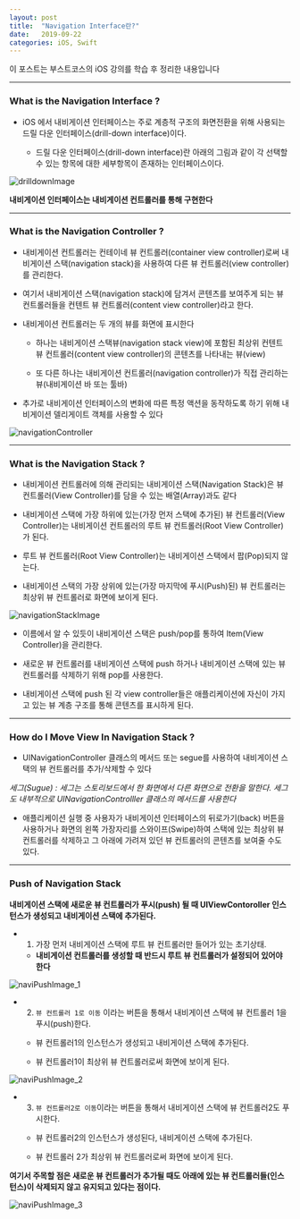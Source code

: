 ```yaml
---
layout: post
title:  "Navigation Interface란?"
date:   2019-09-22
categories: iOS, Swift
---
```


이 포스트는 부스트코스의 iOS 강의를 학습 후 정리한 내용입니다

- - -

### What is the Navigation Interface ?

- iOS 에서 내비게이션 인터페이스는 주로 계층적 구조의 화면전환을 위해 사용되는 드릴 다운 인터페이스(drill-down interface)이다.

    - 드릴 다운 인터페이스(drill-down interface)란 아래의 그림과 같이 각 선택할 수 있는 항목에 대한 세부항목이 존재하는 인터페이스이다.
    
![drilldownImage](https://github.com/VincentGeranium/VincentGeranium.github.io/blob/master/assets/img/navigationInterface.png?raw=true)

**내비게이션 인터페이스는 내비게이션 컨트롤러를 통해 구현한다**

- - -

### What is the Navigation Controller ?

- 내비게이션 컨트롤러는 컨테이네 뷰 컨트롤러(container view controller)로써 내비게이션 스택(navigation stack)을 사용하여 다른 뷰 컨트롤러(view controller)를 관리한다.

- 여기서 내비게이션 스택(navigation stack)에 담겨서 콘텐츠를 보여주게 되는 뷰 컨트롤러들을 컨텐트 뷰 컨트롤러(content view controller)라고 한다.

- 내비게이션 컨트롤러는 두 개의 뷰를 화면에 표시한다

    - 하나는 내비게이션 스택뷰(navigation stack view)에 포함된 최상위 컨텐트 뷰 컨트롤러(content view controller)의 콘텐츠를 나타내는 뷰(view)
    
    - 또 다른 하나는 내비게이션 컨트롤러(navigation controller)가 직접 관리하는 뷰(내비게이션 바 또는 툴바)
    
- 추가로 내비게이션 인터페이스의 변화에 따른 특정 액션을 동작하도록 하기 위해 내비게이션 델리게이트 객체를 사용할 수 있다

![navigationController](https://github.com/VincentGeranium/VincentGeranium.github.io/blob/master/assets/img/navigationController.png?raw=true)

- - -

### What is the Navigation Stack ?

- 내비게이션 컨트롤러에 의해 관리되는 내비게이션 스택(Navigation Stack)은 뷰 컨트롤러(View Controller)를 담을 수 있는 배열(Array)과도 같다

- 내비게이션 스택에 가장 하위에 있는(가장 먼저 스택에 추가된) 뷰 컨트롤러(View Controller)는 내비게이션 컨트롤러의 루트 뷰 컨트롤러(Root View Controller)가 된다.

- 루트 뷰 컨트롤러(Root View Controller)는 내비게이션 스택에서 팝(Pop)되지 않는다.

- 내비게이션 스택의 가장 상위에 있는(가장 마지막에 푸시(Push)된) 뷰 컨트롤러는 최상위 뷰 컨트롤러로 화면에 보이게 된다.

![navigationStackImage](https://github.com/VincentGeranium/VincentGeranium.github.io/blob/master/assets/img/navigationStack.png?raw=true)

- 이름에서 알 수 있듯이 내비게이션 스택은 push/pop를 통하여 Item(View Controller)을 관리한다.

- 새로운 뷰 컨트롤러를 내비게이션 스택에 push 하거나 내비게이션 스택에 있는 뷰 컨트롤러를 삭제하기 위해 pop를 사용한다.

- 내비게이션 스택에 push 된 각 view controller들은 애플리케이션에 자신이 가지고 있는 뷰 계층 구조를 통해  콘텐츠를 표시하게 된다.

- - -

### How do I Move View In Navigation Stack ?

- UINavigationController 클래스의 메서드 또는 segue를 사용하여 내비게이션 스택의 뷰 컨트롤러를 추가/삭제할 수 있다

*세그(Sugue) : 세그는 스토리보드에서 한 화면에서 다른 화면으로 전환을 말한다. 세그도 내부적으로 UINavigationControlller 클래스의 메서드를 사용한다*

- 애플리케이션 실행 중 사용자가 내비게이션 인터페이스의 뒤로가기(back) 버튼을 사용하거나 화면의 왼쪽 가장자리를 스와이프(Swipe)하여 스택에 있는 최상위 뷰 컨트롤러를 삭제하고 그 아래에 가려져 있던 뷰 컨트롤러의 콘텐츠를 보여줄 수도 있다.

- - -

### Push of Navigation Stack

**내비게이션 스택에 새로운 뷰 컨트롤러가 푸시(push) 될 때 UIViewContoroller 인스턴스가 생성되고 내비게이션 스택에 추가된다.**

- 1) 가장 먼저 내비게이션 스택에 루트 뷰 컨트롤러만 들어가 있는 초기상태.

    - **내비게이션 컨트롤러를 생성할 때 반드시 루트 뷰 컨트롤러가 설정되어 있어야 한다**

![naviPushImage_1](https://github.com/VincentGeranium/VincentGeranium.github.io/blob/master/assets/img/naviPushImage_1.png?raw=true)

- 2) `뷰 컨트롤러 1로 이동` 이라는 버튼을 통해서 내비게이션 스택에 뷰 컨트롤러 1을 푸시(push)한다. 

    - 뷰 컨트롤러1의 인스턴스가 생성되고 내비게이션 스택에 추가된다. 

    - 뷰 컨트롤러1이 최상위 뷰 컨트롤러로써 화면에 보이게 된다.

![naviPushImage_2](https://github.com/VincentGeranium/VincentGeranium.github.io/blob/master/assets/img/naviPushImage_2.png?raw=true)

- 3) `뷰 컨트롤러2로 이동`이라는 버튼을 통해서 내비게이션 스택에 뷰 컨트롤러2도 푸시한다.

    - 뷰 컨트롤러2의 인스턴스가 생성된다, 내비게이션 스택에 추가된다.
    
    - 뷰 컨트롤러 2가 최상위 뷰 컨트롤러로써 화면에 보이게 된다.
    
**여기서 주목할 점은 새로운 뷰 컨트롤러가 추가될 때도 아래에 있는 뷰 컨트롤러들(인스턴스)이 삭제되지 않고 유지되고 있다는 점이다.**

![naviPushImage_3](https://github.com/VincentGeranium/VincentGeranium.github.io/blob/master/assets/img/naviPushImage_3.png)




